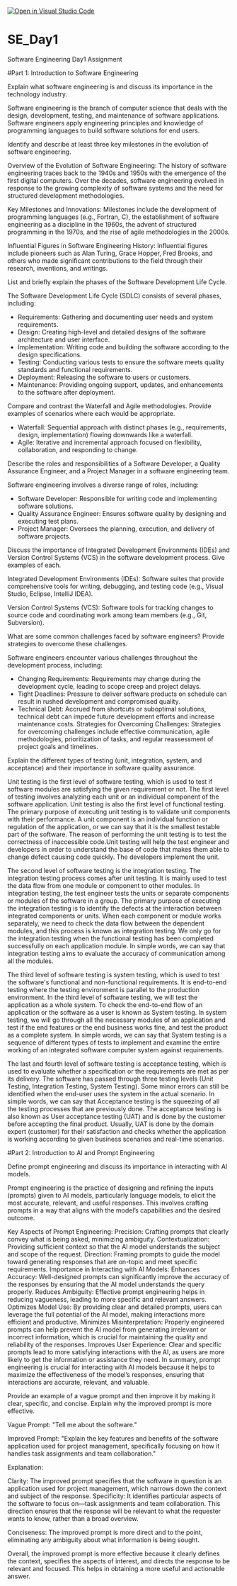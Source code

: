 [![Open in Visual Studio Code](https://classroom.github.com/assets/open-in-vscode-2e0aaae1b6195c2367325f4f02e2d04e9abb55f0b24a779b69b11b9e10269abc.svg)](https://classroom.github.com/online_ide?assignment_repo_id=15569679&assignment_repo_type=AssignmentRepo)
# SE_Day1
Software Engineering Day1 Assignment

#Part 1: Introduction to Software Engineering

Explain what software engineering is and discuss its importance in the technology industry.

Software engineering is the branch of computer science that deals with the design, development, testing, and maintenance of software applications. Software engineers apply engineering principles and knowledge of programming languages to build software solutions for end users.


Identify and describe at least three key milestones in the evolution of software engineering.

Overview of the Evolution of Software Engineering: The history of software engineering traces back to the 1940s and 1950s with the emergence of the first digital computers. Over the decades, software engineering evolved in response to the growing complexity of software systems and the need for structured development methodologies.

Key Milestones and Innovations: Milestones include the development of programming languages (e.g., Fortran, C), the establishment of software engineering as a discipline in the 1960s, the advent of structured programming in the 1970s, and the rise of agile methodologies in the 2000s.

Influential Figures in Software Engineering History: Influential figures include pioneers such as Alan Turing, Grace Hopper, Fred Brooks, and others who made significant contributions to the field through their research, inventions, and writings.



List and briefly explain the phases of the Software Development Life Cycle.

The Software Development Life Cycle (SDLC) consists of several phases, including:
  - Requirements: Gathering and documenting user needs and system requirements.
  - Design: Creating high-level and detailed designs of the software architecture and user interface.
  - Implementation: Writing code and building the software according to the design specifications.
  - Testing: Conducting various tests to ensure the software meets quality standards and functional requirements.
  - Deployment: Releasing the software to users or customers.
  - Maintenance: Providing ongoing support, updates, and enhancements to the software after deployment.


Compare and contrast the Waterfall and Agile methodologies. Provide examples of scenarios where each would be appropriate.

  - Waterfall: Sequential approach with distinct phases (e.g., requirements, design, implementation) flowing downwards like a waterfall.
  - Agile: Iterative and incremental approach focused on flexibility, collaboration, and responding to change.
  


Describe the roles and responsibilities of a Software Developer, a Quality Assurance Engineer, and a Project Manager in a software engineering team.

Software engineering involves a diverse range of roles, including:
  - Software Developer: Responsible for writing code and implementing software solutions.
  - Quality Assurance Engineer: Ensures software quality by designing and executing test plans.
  - Project Manager: Oversees the planning, execution, and delivery of software projects.



Discuss the importance of Integrated Development Environments (IDEs) and Version Control Systems (VCS) in the software development process. Give examples of each.

 Integrated Development Environments (IDEs): Software suites that provide comprehensive tools for writing, debugging, and testing code (e.g., Visual Studio, Eclipse, IntelliJ IDEA).
 
  Version Control Systems (VCS): Software tools for tracking changes to source code and coordinating work among team members (e.g., Git, Subversion).

What are some common challenges faced by software engineers? Provide strategies to overcome these challenges.

Software engineers encounter various challenges throughout the development process, including:
  - Changing Requirements: Requirements may change during the development cycle, leading to scope creep and project delays.
  - Tight Deadlines: Pressure to deliver software products on schedule can result in rushed development and compromised quality.
  - Technical Debt: Accrued from shortcuts or suboptimal solutions, technical debt can impede future development efforts and increase maintenance costs.
Strategies for Overcoming Challenges: Strategies for overcoming challenges include effective communication, agile methodologies, prioritization of tasks, and regular reassessment of project goals and timelines.


Explain the different types of testing (unit, integration, system, and acceptance) and their importance in software quality assurance.

Unit testing is the first level of software testing, which is used to test if software modules are satisfying the given requirement or not.
The first level of testing involves analyzing each unit or an individual component of the software application. Unit testing is also the first level of functional testing. The primary purpose of executing unit testing is to validate unit components with their performance. A unit component is an individual function or regulation of the application, or we can say that it is the smallest testable part of the software. The reason of performing the unit testing is to test the correctness of inaccessible code.Unit testing will help the test engineer and developers in order to understand the base of code that makes them able to change defect causing code quickly. The developers implement the unit.

The second level of software testing is the integration testing. The integration testing process comes after unit testing. It is mainly used to test the data flow from one module or component to other modules. In integration testing, the test engineer tests the units or separate components or modules of the software in a group. The primary purpose of executing the integration testing is to identify the defects at the interaction between integrated components or units. When each component or module works separately, we need to check the data flow between the dependent modules, and this process is known as integration testing. We only go for the integration testing when the functional testing has been completed successfully on each application module. In simple words, we can say that integration testing aims to evaluate the accuracy of communication among all the modules.

The third level of software testing is system testing, which is used to test the software's functional and non-functional requirements. It is end-to-end testing where the testing environment is parallel to the production environment. In the third level of software testing, we will test the application as a whole system. To check the end-to-end flow of an application or the software as a user is known as System testing. In system testing, we will go through all the necessary modules of an application and test if the end features or the end business works fine, and test the product as a complete system. In simple words, we can say that System testing is a sequence of different types of tests to implement and examine the entire working of an integrated software computer system against requirements.

The last and fourth level of software testing is acceptance testing, which is used to evaluate whether a specification or the requirements are met as per its delivery. The software has passed through three testing levels (Unit Testing, Integration Testing, System Testing). Some minor errors can still be identified when the end-user uses the system in the actual scenario. In simple words, we can say that Acceptance testing is the squeezing of all the testing processes that are previously done. The acceptance testing is also known as User acceptance testing (UAT) and is done by the customer before accepting the final product. Usually, UAT is done by the domain expert (customer) for their satisfaction and checks whether the application is working according to given business scenarios and real-time scenarios.

#Part 2: Introduction to AI and Prompt Engineering


Define prompt engineering and discuss its importance in interacting with AI models.

Prompt engineering is the practice of designing and refining the inputs (prompts) given to AI models, particularly language models, to elicit the most accurate, relevant, and useful responses. This involves crafting prompts in a way that aligns with the model’s capabilities and the desired outcome.

Key Aspects of Prompt Engineering:
Precision: Crafting prompts that clearly convey what is being asked, minimizing ambiguity.
Contextualization: Providing sufficient context so that the AI model understands the subject and scope of the request.
Direction: Framing prompts to guide the model toward generating responses that are on-topic and meet specific requirements.
Importance in Interacting with AI Models:
Enhances Accuracy: Well-designed prompts can significantly improve the accuracy of the responses by ensuring that the AI model understands the query properly.
Reduces Ambiguity: Effective prompt engineering helps in reducing vagueness, leading to more specific and relevant answers.
Optimizes Model Use: By providing clear and detailed prompts, users can leverage the full potential of the AI model, making interactions more efficient and productive.
Minimizes Misinterpretation: Properly engineered prompts can help prevent the AI model from generating irrelevant or incorrect information, which is crucial for maintaining the quality and reliability of the responses.
Improves User Experience: Clear and specific prompts lead to more satisfying interactions with the AI, as users are more likely to get the information or assistance they need.
In summary, prompt engineering is crucial for interacting with AI models because it helps to maximize the effectiveness of the model’s responses, ensuring that interactions are accurate, relevant, and valuable.

Provide an example of a vague prompt and then improve it by making it clear, specific, and concise. Explain why the improved prompt is more effective.

Vague Prompt:
"Tell me about the software."

Improved Prompt:
"Explain the key features and benefits of the software application used for project management, specifically focusing on how it handles task assignments and team collaboration."

Explanation:

Clarity: The improved prompt specifies that the software in question is an application used for project management, which narrows down the context and subject of the response. 
Specificity: It identifies particular aspects of the software to focus on—task assignments and team collaboration. This direction ensures that the response will be relevant to what the requester wants to know, rather than a broad overview.

Conciseness: The improved prompt is more direct and to the point, eliminating any ambiguity about what information is being sought.

Overall, the improved prompt is more effective because it clearly defines the context, specifies the aspects of interest, and directs the response to be relevant and focused. This helps in obtaining a more useful and actionable answer.
